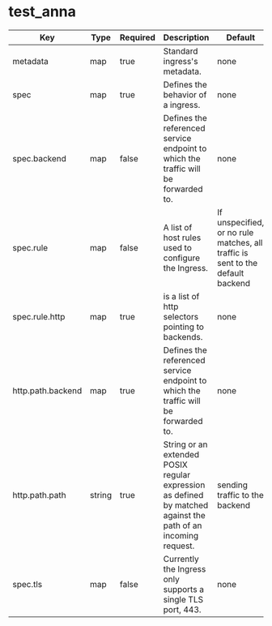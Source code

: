 # test_anna
Key  | Type | Required  | Description | Default
------------- | ------------- | ------------- | ------------- | -------------
metadata | map  | true | Standard ingress's metadata.  | none 
spec  | map  | true  |  Defines the behavior of a ingress.  | none
spec.backend | map | false | Defines the referenced service endpoint to which the traffic will be forwarded to.| none 
spec.rule  | map  | false  | A list of host rules used to configure the Ingress.  | If unspecified, or no rule matches, all traffic is sent to the default backend   
spec.rule.http  | map  | true  | is a list of http selectors pointing to backends. | none
http.path.backend  | map  | true  | Defines the referenced service endpoint to which the traffic will be forwarded to.  | none
http.path.path  | string  | true  | String or an extended POSIX regular expression as defined by matched against the path of an incoming request.  | sending traffic to the backend
spec.tls  | map  | false  | Currently the Ingress only supports a single TLS port, 443.  | none
